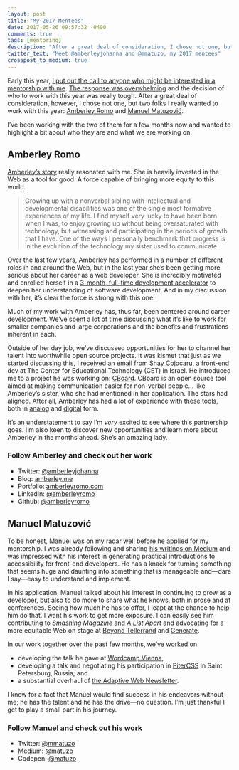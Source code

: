 ```yaml
---
layout: post
title: "My 2017 Mentees"
date: 2017-05-26 09:57:32 -0400
comments: true
tags: [mentoring]
description: "After a great deal of consideration, I chose not one, but two folks I really wanted to work with this year: Amberley Romo and Manuel Matuzović. I’d like to introduce you."
twitter_text: "Meet @amberleyjohanna and @mmatuzo, my 2017 mentees"
crosspost_to_medium: true
---
```


Early this year, [I put out the call to anyone who might be interested in a mentorship with me](https://www.aaron-gustafson.com/notebook/looking-for-a-mentor/). [The response was overwhelming](https://www.aaron-gustafson.com/notebook/why-do-you-love-the-web/) and the decision of who to work with this year was really tough. After a great deal of consideration, however, I chose not one, but two folks I really wanted to work with this year: [Amberley Romo](https://twitter.com/amberleyjohanna) and [Manuel Matuzović](https://twitter.com/mmatuzo).

I’ve been working with the two of them for a few months now and wanted to highlight a bit about who they are and what we are working on.

<!-- more -->

## Amberley Romo

[Amberley’s story](http://amberley.me/2017/01/17/the-road-so-far-pt-ii/) really resonated with me. She is heavily invested in the Web as a tool for good. A force capable of bringing more equity to this world.

> Growing up with a nonverbal sibling with intellectual and developmental disabilities was one of the single most formative experiences of my life. I find myself very lucky to have been born when I was, to enjoy growing up without being oversaturated with technology, but witnessing and participating in the periods of growth that I have. One of the ways I personally benchmark that progress is in the evolution of the technology my sister used to communicate.

Over the last few years, Amberley has performed in a number of different roles in and around the Web, but in the last year she’s been getting more serious about her career as a web developer. She is incredibly motivated and enrolled herself in a  [3-month, full-time development accelerator](http://www.makersquare.com/) to deepen her understanding of software development. And in my discussion with her, it’s clear the force is strong with this one.

Much of my work with Amberley has, thus far, been centered around career development. We’ve spent a lot of time discussing what it’s like to work for smaller companies and large corporations and the benefits and frustrations inherent in each.  

Outside of her day job, we’ve discussed opportunities for her to channel her talent into worthwhile open source projects. It was kismet that just as we started discussing this, I received an email from [Shay Cojocaru](https://github.com/shayc), a front-end dev at The Center for Educational Technology (CET) in Israel. He introduced me to a project he was working on: [CBoard](https://shayc.github.io/cboard/). CBoard is an open source tool aimed at making communication easier for non-verbal people… like Amberley’s sister, who she had mentioned in her application. The stars had aligned. After all, Amberley has had a lot of experience with these tools, both in [analog](http://2.bp.blogspot.com/-1_GLUmtuSzA/TpOMaUA39xI/AAAAAAAACvs/UX1VMBHjNJQ/s640/IMG_5776+%2528640x427%2529.jpg) and [digital](http://photopost.wdwinfo.com/data/500/P4050455.JPG) form.

It’s an understatement to say I’m *very* excited to see where this partnership goes. I’m also keen to discover new opportunities and learn more about Amberley in the months ahead. She’s an amazing lady.

### Follow Amberley and check out her work

* Twitter: [@amberleyjohanna](https://twitter.com/amberleyjohanna)
* Blog: [amberley.me](http://amberley.me/)
* Portfolio: [amberleyromo.com](http://amberleyromo.com/)
* LinkedIn: [@amberleyromo](http://www.linkedin.com/in/amberleyromo/)
* Github: [@amberleyromo](https://github.com/amberleyromo)

## Manuel Matuzović 

To be honest, Manuel was on my radar well before he applied for my mentorship. I was already following and sharing [his writings on Medium](https://medium.com/@matuzo) and was impressed with his interest in generating practical introductions to accessibility for front-end developers. He has a knack for turning something that seems huge and daunting into something that is manageable and—dare I say—easy to understand and implement.

In his application, Manuel talked about his interest in continuing to grow as a developer, but also to do more to share what he knows, both in prose and at conferences. Seeing how much he has to offer, I leapt at the chance to help him do that. I want his work to get more exposure. I can easily see him contributing to [<cite>Smashing Magazine</cite>](https://www.smashingmagazine.com/) and [<cite>A List Apart</cite>](https://alistapart.com/) and advocating for a more equitable Web on stage at [Beyond Tellerrand](https://beyondtellerrand.com/) and [Generate](https://www.generateconf.com/).

In our work together over the past few months, we’ve worked on 

* developing the talk he gave at [Wordcamp Vienna](https://2017.vienna.wordcamp.org/session/back-to-the-basics-improving-the-accessibility-of-your-wordpress-sites/),
* developing a talk and negotiating his participation in [PiterCSS](https://pitercss.com/) in Saint Petersburg, Russia; and
* a substantial overhaul of [the Adaptive Web Newsletter](http://adaptivewebdesign.us1.list-manage.com/subscribe?u=ef3de4ba708a36120583e2267&id=f791ea5ce6).

I know for a fact that Manuel would find success in his endeavors without me; he has the talent and he has the drive—no question. I’m just thankful I get to play a small part in his journey.

### Follow Manuel and check out his work

* Twitter: [@mmatuzo](https://twitter.com/mmatuzo)
* Medium: [@matuzo](https://medium.com/@matuzo)
* Codepen: [@matuzo](http://codepen.io/matuzo/)
